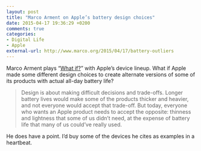 ```yaml
---
layout: post
title: "Marco Arment on Apple’s battery design choices"
date: 2015-04-17 19:36:29 +0200
comments: true
categories: 
- Digital Life
- Apple
external-url: http://www.marco.org/2015/04/17/battery-outliers
---
```


Marco Arment plays “[What if?](http://what-if.xkcd.com)” with Apple’s device lineup. What if Apple made some different design choices to create alternate versions of some of its products with actual all-day battery life?

> Design is about making difficult decisions and trade-offs. Longer battery lives would make some of the products thicker and heavier, and not everyone would accept that trade-off. But today, everyone who wants an Apple product needs to accept the opposite: thinness and lightness that some of us didn’t need, at the expense of battery life that many of us could’ve really used.

He does have a point. I’d buy some of the devices he cites as examples in a heartbeat.